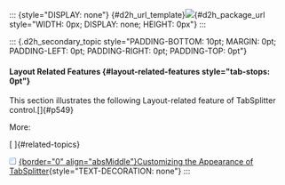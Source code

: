 ::: {style="DISPLAY: none"}
[](ms-xhelp:///?Id=d2h_url_template){#d2h_url_template}![](!package_url!){#d2h_package_url style="WIDTH: 0px; DISPLAY: none; HEIGHT: 0px"}
:::

::: {.d2h_secondary_topic style="PADDING-BOTTOM: 10pt; MARGIN: 0pt; PADDING-LEFT: 0pt; PADDING-RIGHT: 0pt; PADDING-TOP: 0pt"}
#### Layout Related Features {#layout-related-features style="tab-stops: 0pt"}

This section illustrates the following Layout-related feature of TabSplitter control.[]{#p549}

More:

[ ]{#related-topics}

[![](button.gif){border="0" align="absMiddle"}Customizing the Appearance of TabSplitter](ms-xhelp:///?Id=95dad010-b2a2-4663-ac28-3f7ac78d7fbe){style="TEXT-DECORATION: none"}
:::
